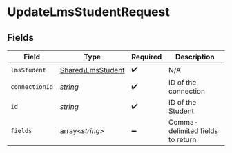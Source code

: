 # UpdateLmsStudentRequest


## Fields

| Field                                                  | Type                                                   | Required                                               | Description                                            |
| ------------------------------------------------------ | ------------------------------------------------------ | ------------------------------------------------------ | ------------------------------------------------------ |
| `lmsStudent`                                           | [Shared\LmsStudent](../../Models/Shared/LmsStudent.md) | :heavy_check_mark:                                     | N/A                                                    |
| `connectionId`                                         | *string*                                               | :heavy_check_mark:                                     | ID of the connection                                   |
| `id`                                                   | *string*                                               | :heavy_check_mark:                                     | ID of the Student                                      |
| `fields`                                               | array<*string*>                                        | :heavy_minus_sign:                                     | Comma-delimited fields to return                       |